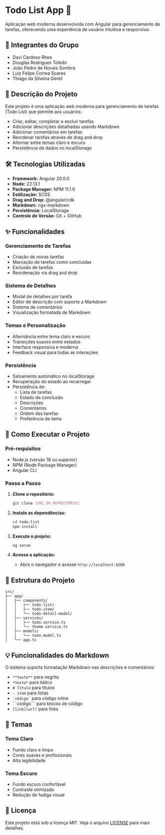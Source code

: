 # Todo List App 📝

Aplicação web moderna desenvolvida com Angular para gerenciamento de tarefas, oferecendo uma experiência de usuário intuitiva e responsiva.

## 👥 Integrantes do Grupo

- Davi Cardoso Rhee
- Douglas Rodrigues Toledo
- João Pedro de Novais Sombra
- Luiz Felipe Correa Soares
- Thiago da Silveira Gentil

## 📝 Descrição do Projeto

Este projeto é uma aplicação web moderna para gerenciamento de tarefas (Todo List) que permite aos usuários:

- Criar, editar, completar e excluir tarefas
- Adicionar descrições detalhadas usando Markdown
- Adicionar comentários em tarefas
- Reordenar tarefas através de drag and drop
- Alternar entre temas claro e escuro
- Persistência de dados no localStorage

## 🛠️ Tecnologias Utilizadas

- **Framework:** Angular 20.0.0
- **Node:** 22.13.1
- **Package Manager:** NPM 11.1.0
- **Estilização:** SCSS
- **Drag and Drop:** @angular/cdk
- **Markdown:** ngx-markdown
- **Persistência:** LocalStorage
- **Controle de Versão:** Git + GitHub

## ✨ Funcionalidades

### Gerenciamento de Tarefas

- Criação de novas tarefas
- Marcação de tarefas como concluídas
- Exclusão de tarefas
- Reordenação via drag and drop

### Sistema de Detalhes

- Modal de detalhes por tarefa
- Editor de descrição com suporte a Markdown
- Sistema de comentários
- Visualização formatada de Markdown

### Temas e Personalização

- Alternância entre tema claro e escuro
- Transições suaves entre estados
- Interface responsiva e moderna
- Feedback visual para todas as interações

### Persistência

- Salvamento automático no localStorage
- Recuperação do estado ao recarregar
- Persistência de:
  - Lista de tarefas
  - Estado de conclusão
  - Descrições
  - Comentários
  - Ordem das tarefas
  - Preferência de tema

## 🚀 Como Executar o Projeto

### Pré-requisitos

- Node.js (versão 18 ou superior)
- NPM (Node Package Manager)
- Angular CLI

### Passo a Passo

1. **Clone o repositório:**

   ```bash
   git clone [URL_DO_REPOSITÓRIO]
   ```

2. **Instale as dependências:**

   ```bash
   cd todo-list
   npm install
   ```

3. **Execute o projeto:**

   ```bash
   ng serve
   ```

4. **Acesse a aplicação:**
   - Abra o navegador e acesse `http://localhost:4200`

## 📁 Estrutura do Projeto

```
src/
├── app/
│   ├── components/
│   │   ├── todo-list/
│   │   ├── todo-item/
│   │   └── todo-detail-modal/
│   ├── services/
│   │   ├── todo.service.ts
│   │   └── theme.service.ts
│   ├── models/
│   │   └── todo.model.ts
│   └── app.ts
```

## 💡 Funcionalidades do Markdown

O sistema suporta formatação Markdown nas descrições e comentários:

- `**texto**` para negrito
- `*texto*` para itálico
- `# Título` para títulos
- `- item` para listas
- `` `código` `` para código inline
- \```código\``` para blocos de código
- `[link](url)` para links

## 🎨 Temas

### Tema Claro

- Fundo claro e limpo
- Cores suaves e profissionais
- Alta legibilidade

### Tema Escuro

- Fundo escuro confortável
- Contraste otimizado
- Redução de fadiga visual

## 📄 Licença

Este projeto está sob a licença MIT. Veja o arquivo [LICENSE](LICENSE) para mais detalhes.
